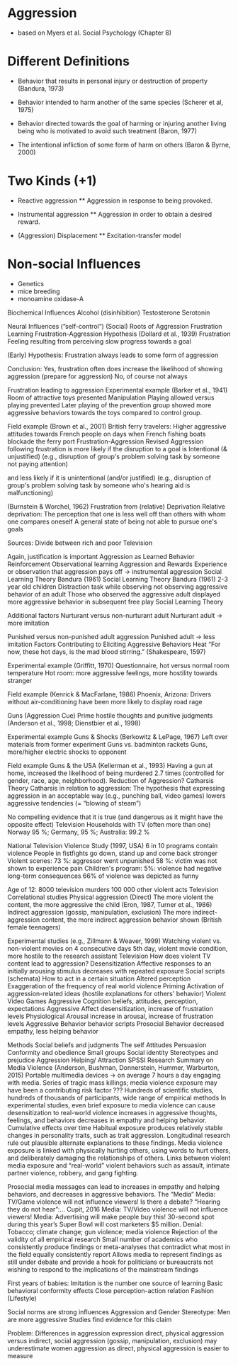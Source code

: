 # Aggression

* based on Myers et al. Social Psychology (Chapter 8)

# Different Definitions
* Behavior that results in personal injury or destruction of property (Bandura, 1973)
* Behavior intended to harm another of the same species (Scherer et al, 1975)
* Behavior directed towards the goal of harming or injuring another living being who is motivated to avoid such treatment (Baron, 1977)

* The intentional infliction of some form of harm on others (Baron & Byrne, 2000)

# Two Kinds (+1)
* Reactive aggression
** Aggression in response to being provoked.

* Instrumental aggression
** Aggression in order to obtain a desired reward.

* (Aggression) Displacement
** Excitation-transfer model

# Non-social Influences
* Genetics
* mice breeding
* monoamine oxidase-A

Biochemical Influences
Alcohol (disinhibition)
Testosterone
Serotonin

Neural Influences (”self-control“)
(Social) Roots of Aggression
Frustration
Learning
Frustration-Aggression Hypothesis
(Dollard et al., 1939)
Frustration
Feeling resulting from perceiving slow progress towards a goal

(Early) Hypothesis:
Frustration always leads to some form of aggression

Conclusion:
Yes, frustration often does increase the likelihood of showing aggression
(prepare for aggression)
No, of course not always

Frustration leading to aggression
Experimental example (Barker et al., 1941)
Room of attractive toys presented
Manipulation
Playing allowed versus playing prevented
Later playing of the prevention group showed more aggressive behaviors towards the toys compared to control group.

Field example (Brown et al., 2001)
British ferry travelers: Higher aggressive attitudes towards French people on days when French fishing boats blockade the ferry port
Frustration-Aggression Revised
Aggression following frustration is more likely if the disruption to a goal is
Intentional (& unjustified)
(e.g., disruption of group's problem solving task by someone not paying attention)

and less likely if it is unintentional (and/or justified)
(e.g., disruption of group's problem solving task by someone who's hearing aid is malfunctioning)

(Burnstein & Worchel, 1962)
Frustration from (relative) Deprivation
Relative deprivation:
The perception that one is less well off than others with whom one compares oneself
A general state of being not able to pursue one's goals

Sources:
Divide between rich and poor
Television

Again, justification is important
Aggression as Learned Behavior
Reinforcement
Observational learning
Aggression and Rewards
Experience or observation that aggression pays off
→ instrumental aggression
Social Learning Theory
Bandura (1961)
Social Learning Theory
Bandura (1961)
2-3 year old children
Distraction task while
observing
not observing
aggressive behavior of an adult
Those who observed the aggressive adult displayed more aggressive behavior in subsequent free play
Social Learning Theory

Additional factors
Nurturant versus non-nurturant adult
Nurturant adult → more imitation

Punished versus non-punished adult aggression
Punished adult → less imitation
Factors Contributing to Eliciting Aggressive Behaviors
Heat
“For now, these hot days, is the mad blood stirring.” (Shakespeare, 1597)

Experimental example (Griffitt, 1970) 
Questionnaire, hot versus normal room temperature 
Hot room: more aggressive feelings, more hostility towards stranger

Field example (Kenrick & MacFarlane, 1986)
Phoenix, Arizona: Drivers without air-conditioning have been more likely to display road rage

Guns (Aggression Cue)
Prime hostile thoughts and punitive judgments
(Anderson et al., 1998; Dienstbier et al., 1998)

Experimental example
Guns & Shocks (Berkowitz & LePage, 1967)
Left over materials from former experiment
Guns vs. badminton rackets
Guns, more/higher electric shocks to opponent

Field example
Guns & the USA (Kellerman et al., 1993)
Having a gun at home, increased the likelihood of being murdered 2.7 times (controlled for gender, race, age, neighborhood).
Reduction of Aggression?
Catharsis Theory
Catharsis in relation to aggression:
The hypothesis that expressing aggression in an acceptable way (e.g., punching ball, video games) lowers aggressive tendencies
(= “blowing of steam”)

No compelling evidence that it is true
(and dangerous as it might have the opposite effect)
Television
Households with TV (often more than one)
Norway 95 %; Germany, 95 %; Australia: 99.2 %

National Television Violence Study (1997, USA)
6 in 10 programs contain violence
People in fistfights go down, stand up and come back stronger
Violent scenes:
73 %: aggressor went unpunished
58 %: victim was not shown to experience pain
Children's program:
5%: violence had negative long-term consequences
66% of violence was depicted as funny

Age of 12:
8000 television murders
100 000 other violent acts
Television
Correlational studies
Physical aggression (Direct)
The more violent the content, the more aggressive the child (Eron, 1987, Turner et al., 1986)
Indirect aggression
(gossip, manipulation, exclusion)
The more indirect-aggression content, the more indirect aggression behavior shown (British female teenagers)

Experimental studies (e.g., Zillmann & Weaver, 1999)
Watching violent vs. non-violent movies on 4 consecutive days
5th day, violent movie condition, more hostile to the research assistant
Television
How does violent TV content lead to aggression?
Desensitization
Affective responses to an initially arousing stimulus decreases with repeated exposure
Social scripts (schemata)
How to act in a certain situation
Altered perception
Exaggeration of the frequency of real world violence
Priming
Activation of aggression-related ideas
(hostile explanations for others' behavior)
Violent Video Games
Aggressive Cognition
beliefs, attitudes, perception, expectations
Aggressive Affect
desensitization, increase of frustration levels
Physiological Arousal
increase in arousal, increase of frustration levels
Aggressive Behavior
behavior scripts
Prosocial Behavior
decreased empathy, less helping behavior

Methods
Social beliefs and judgments
The self
Attitudes
Persuasion
Conformity and obedience
Small groups
Social identity
Stereotypes and prejudice
Aggression
Helping/ Attraction
SPSSI Research Summary on Media Violence
(Anderson, Bushman, Donnerstein, Hummer, Warburton, 2015)
Portable multimedia devices → on average 7 hours a day engaging with media.
Series of tragic mass killings; media violence exposure may have been a contributing risk factor ???
Hundreds of scientific studies, hundreds of thousands of participants, wide range of empirical methods
In experimental studies, even brief exposure to media violence can
cause desensitization to real-world violence
increases in aggressive thoughts, feelings, and behaviors
decreases in empathy and helping behavior.
Cumulative effects over time
Habitual exposure produces relatively stable changes in personality traits, such as trait aggression.
Longitudinal research rule out plausible alternate explanations to these findings.
Media violence exposure is linked with 
physically hurting others,
using words to hurt others,
and deliberately damaging the relationships of others.
Links between violent media exposure and “real-world” violent behaviors such as 
assault, intimate partner violence, robbery, and gang fighting.

Prosocial media messages can lead to increases in empathy and helping behaviors, and decreases in aggressive behaviors.
The “Media”
Media:
TV/Game violence will not influence viewers!
Is there a debate?
“Hearing they do not hear”:… Cupit, 2016
Media: TV/Video violence will not influence viewers!
Media: Advertising will make people buy this!
30-second spot during this year’s Super Bowl will cost marketers $5 million.
Denial: Tobacco; climate change; gun violence; media violence
Rejection of the validity of all empirical research
Small number of academics who consistently produce findings or meta-analyses that contradict what most in the field equally consistently report
Allows media to represent findings as still under debate
and provide a hook for politicians or bureaucrats not wishing to respond to the implications of the mainstream findings

First years of babies:
Imitation is the number one source of learning
Basic behavioral conformity effects
Close perception-action relation
Fashion (Lifestyle)


Social norms are strong influences
Aggression and Gender
Stereotype: Men are more aggressive
Studies find evidence for this claim

Problem: Differences in aggression expression
direct, physical aggression versus
indirect, social aggression (gossip, manipulation, exclusion)
may underestimate women aggression as direct, physical aggression is easier to measure
